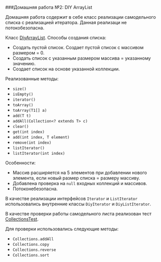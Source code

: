 ###Домашняя работа №2: DIY ArrayList

<p>Домашняя работа содержит в себе класс реализации самодельного списка с реализацией итератора. Данная реализаци не потокобезопасна.</p>

Класс [DiyArrayList](src/main/java/my/alkarps/DiyArrayList.java).
Способы создания списка:
- Создать пустой список. Создает пустой список с массивом размером = 0.
- Создать список с указанным размером массива = указанному значению.
- Создает список на основе указанной коллекции.

Реализованные методы:

- `size()`
- `isEmpty()`
- `iterator()`
- `toArray()`
- `toArray(T1[] a)`
- `add(T t)`
- `addAll(Collection<? extends T> c)`
- `clear()`
- `get(int index)`
- `add(int index, T element)`
- `remove(int index)`
- `listIterator()`
- `listIterator(int index)`

Особенности:
- Массив расширяется на 5 элементов при добавлении нового элемента, если новый размер списка = размеру массиву.
- Добавлена проверка на `null` входных коллекций и массивов.
- Потоконебезопасна.

В качестве реализации интерфейсов `Iterator` и `ListIterator` использовались внутренние классы `DiyIterator` и `DiyListIterator`.  


В качестве проверки работы самодельного листа реализован тест [CollectionsTest](src/test/java/my/alkarps/CollectionsTest.java).

Для проверки использовались следующие методы:

- `Collections.addAll`
- `Collections.copy`
- `Collections.reverse`
- `Collections.sort`